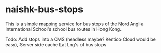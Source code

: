 # naishk-bus-stops

This is a simple mapping service for bus stops of the Nord Anglia International School's school bus routes in Hong Kong. 

Todo: Add stops into a CMS (headless maybe? Kentico Cloud would be easy), Server side cache Lat Lng's of bus stops 
